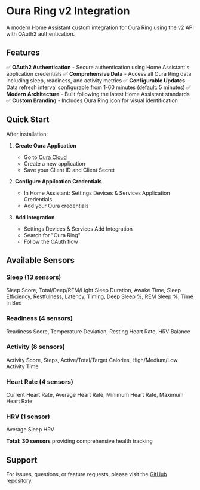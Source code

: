 ﻿# Oura Ring v2 Integration

A modern Home Assistant custom integration for Oura Ring using the v2 API with OAuth2 authentication.

## Features

✅ **OAuth2 Authentication** - Secure authentication using Home Assistant's application credentials
✅ **Comprehensive Data** - Access all Oura Ring data including sleep, readiness, and activity metrics
✅ **Configurable Updates** - Data refresh interval configurable from 1-60 minutes (default: 5 minutes)
✅ **Modern Architecture** - Built following the latest Home Assistant standards
✅ **Custom Branding** - Includes Oura Ring icon for visual identification

## Quick Start

After installation:

1. **Create Oura Application**
   - Go to [Oura Cloud](https://cloud.ouraring.com/applications)
   - Create a new application
   - Save your Client ID and Client Secret

2. **Configure Application Credentials**
   - In Home Assistant: Settings  Devices & Services  Application Credentials
   - Add your Oura credentials

3. **Add Integration**
   - Settings  Devices & Services  Add Integration
   - Search for "Oura Ring"
   - Follow the OAuth flow

## Available Sensors

### Sleep (13 sensors)
Sleep Score, Total/Deep/REM/Light Sleep Duration, Awake Time, Sleep Efficiency, Restfulness, Latency, Timing, Deep Sleep %, REM Sleep %, Time in Bed

### Readiness (4 sensors)
Readiness Score, Temperature Deviation, Resting Heart Rate, HRV Balance

### Activity (8 sensors)
Activity Score, Steps, Active/Total/Target Calories, High/Medium/Low Activity Time

### Heart Rate (4 sensors)
Current Heart Rate, Average Heart Rate, Minimum Heart Rate, Maximum Heart Rate

### HRV (1 sensor)
Average Sleep HRV

**Total: 30 sensors** providing comprehensive health tracking

## Support

For issues, questions, or feature requests, please visit the [GitHub repository](https://github.com/louispires/oura-v2-custom-component/issues).
